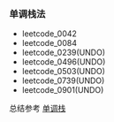 ### 单调栈法
- leetcode_0042
- leetcode_0084
- leetcode_0239(UNDO)
- leetcode_0496(UNDO)
- leetcode_0503(UNDO)
- leetcode_0739(UNDO)
- leetcode_0901(UNDO)

总结参考 [单调栈](https://www.cnblogs.com/grandyang/p/8887985.html)